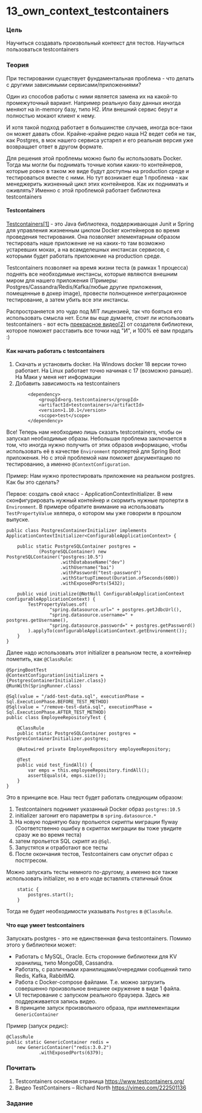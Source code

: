 # 13_own_context_testcontainers

### Цель

Научиться создавать произвольный контекст для тестов. Научиться пользоваться testcontainers

### Теория

При тестировании существует фундаментальная проблема - что делать с другими зависимыми сервисами/приложениями?

Один из способов работы с ними является замена их на какой-то промежуточный вариант. Например реальную базу данных 
иногда меняют на in-memory базу, типо H2. Или внешний сервис берут и полностью мокают клиент к нему.

И хотя такой подход работает в большинстве случаев, иногда все-таки он может давать сбои. Крайне-крайне редко наша
H2 ведет себя не так, как Postgres, в мок нашего сервиса устарел и его реальная версия уже возвращает ответ в другом формате.

Для решения этой проблемы можно было бы использовать Docker. Тогда мы могли бы поднимать точные копии каких-то контейнеров, 
которые ровно в таком же виде будут доступны на production среде и тестироваться вместе с ними. Но тут возникает еще 1 проблема -
как менеджерить жизненный цикл этих контейнеров. Как их поднимать и оживлять? Именно с этой проблемой работает библиотека
testcontainers

#### Testcontainers

[Testcontainers[1]](https://www.testcontainers.org/) - это Java библиотека, поддерживающая Junit и Spring для управления 
жизненным циклом Docker контейнеров во время проведения тестирования. Она позволяет элементарным образом тестировать 
наше приложение не на каких-то там возможно устаревших моках, а на всамделешных инстансах сервисов, с которыми будет 
работать приложение на production среде. 

Testcontainers позволяет на время жизни теста (в рамках 1 процесса) поднять все необходимые инстансы, которые являются 
внешним миром для нашего приложения (Примеры: Postgres/Cassandra/Redis/Kafka/любые другие приложения, помещенные в докер image), 
провести полноценное интеграционное тестирование, а затем убить все эти инстансы.

Распространяется это чудо под MIT лицензией, так что бояться его использовать смысла нет. Если вы еще думаете, стоит ли
использовать testcontainers - вот есть [прекрасное видео[2]](https://vimeo.com/222501136) от создателя библиотеки, которое 
поможет расставить все точки над "И", и 100% её вам продать :)

#### Как начать работать с testcontainers

1. Скачать и установить docker. На Windows docker 18 версии точно работает. На Linux работает точно начиная с 17 (возможно раньше).
 На Маки у меня нет информации
2. Добавить зависимость на testcontainers
```
        <dependency>
            <groupId>org.testcontainers</groupId>
            <artifactId>testcontainers</artifactId>
            <version>1.10.1</version>
            <scope>test</scope>
        </dependency>
```

Все! Теперь нам необходимо лишь сказать testcontainers, чтобы он запускал необходимые образы. Небольшая проблема заключается
в том, что иногда нужно получить от этих образов информацию, чтобы использовать её в качестве ```Environment``` пропертей 
для Spring Boot приложения. Но с этой проблемой нам поможет документацию по тестированию, а именно ```@ContextConfiguration```.

Пример: Нам нужно протестировать приложение на реальном postgres. Как бы это сделать?

Первое: создать свой класс - ApplicationContextInitializer. В нем сконфигурировать нужный контейнер и скормить нужные проперти 
в ```Environment```. В примере обратите внимание на использовать ```TestPropertyValue``` хелпера, о котором мы 
уже говорили в прошлом выпуске.

```
public class PostgresContainerInitializer implements ApplicationContextInitializer<ConfigurableApplicationContext> {
    
    public static PostgreSQLContainer postgres =
            (PostgreSQLContainer) new PostgreSQLContainer("postgres:10.5")
                    .withDatabaseName("dev")
                    .withUsername("bai")
                    .withPassword("test-password")
                    .withStartupTimeout(Duration.ofSeconds(600))
                    .withExposedPorts(5432);    
    
    public void initialize(@NotNull ConfigurableApplicationContext configurableApplicationContext) {
        TestPropertyValues.of(
                "spring.datasource.url=" + postgres.getJdbcUrl(),
                "spring.datasource.username=" + postgres.getUsername(),
                "spring.datasource.password=" + postgres.getPassword()
        ).applyTo(configurableApplicationContext.getEnvironment());
    }
}
```

Далее надо использовать этот initializer в реальном тесте, а контейнер пометить, как ```@ClassRule```:

```
@SpringBootTest
@ContextConfiguration(initializers = {PostgresContainerInitializer.class})
@RunWith(SpringRunner.class)

@Sql(value = "/add-test-data.sql", executionPhase = Sql.ExecutionPhase.BEFORE_TEST_METHOD)
@Sql(value = "/remove-test-data.sql", executionPhase = Sql.ExecutionPhase.AFTER_TEST_METHOD)
public class EmployeeRepositoryTest {

    @ClassRule
    public static PostgreSQLContainer postgres = PostgresContainerInitializer.postgres;

    @Autowired private EmployeeRepository employeeRepository;

    @Test
    public void test_findAll() {
        var emps = this.employeeRepository.findAll();
        assertEquals(4, emps.size());
    }
}
```

Это в принципе все. Наш тест будет работать cледующим образом:
1. Testcontainers поднимет указанный Docker образ ```postgres:10.5```
2. initializer загонит его параметры в ```spring.datasource.*```
3. На новую поднятую базу прольются скрипты миграции flyway (Соответственно ошибку в скриптах миграции вы тоже увидите сразу же
во время теста)
4. затем прольется SQL скрипт из ```@Sql```.
5. Запустятся и отработают все тесты
6. После окончания тестов, Testcontainers сам опустит образ с постгресом.

Можно запускать тесты немного по-другому, а именно все также использовать initializer, но в его коде вставлять статичный блок
```
    static {
        postgres.start();
    }
```

Тогда не будет необходимости указывать ```Postgres``` в ```@ClassRule```.

#### Что еще умеет testcontainers

Запускать postgres - это не единственная фича testcontainers. Помимо этого у библиотеки может:

- Работать с MySQL, Oracle. Есть сторонние библиотеки для KV хранилищ, типо MongoDB, Cassandra.
- Работать, с различными хранилищами/очередями сообщений типо Redis, Kafka, RabbitMQ.
- Работа с Docker-compose файлами. Т.е. можно загрузить совершенно произвольное внешнее окружение в виде 1 файла.
- UI тестирование с запуском реального браузера. Здесь же поддерживается запись видео.
- В принципе запуск произвольного образа, при имплементации ```GenericContainer```

Пример (запуск редис):
```
@ClassRule
public static GenericContainer redis =
    new GenericContainer("redis:3.0.2")
            .withExposedPorts(6379);
```


### Почитать

1. Testcontainers основная страница https://www.testcontainers.org/
2. Видео TestContainers – Richard North https://vimeo.com/222501136

### Задание

